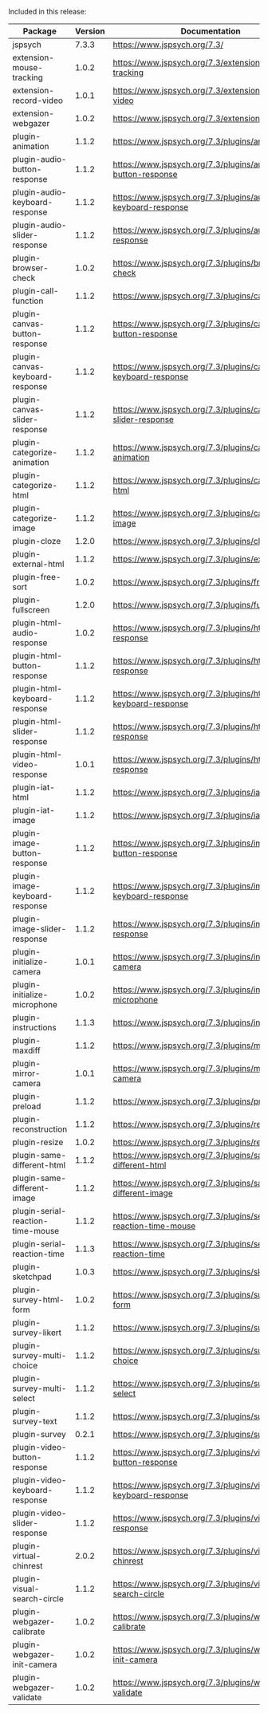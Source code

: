 Included in this release:

Package|Version|Documentation
--- | --- | ---
jspsych|7.3.3|https://www.jspsych.org/7.3/
extension-mouse-tracking|1.0.2|https://www.jspsych.org/7.3/extensions/mouse-tracking
extension-record-video|1.0.1|https://www.jspsych.org/7.3/extensions/record-video
extension-webgazer|1.0.2|https://www.jspsych.org/7.3/extensions/webgazer
plugin-animation|1.1.2|https://www.jspsych.org/7.3/plugins/animation
plugin-audio-button-response|1.1.2|https://www.jspsych.org/7.3/plugins/audio-button-response
plugin-audio-keyboard-response|1.1.2|https://www.jspsych.org/7.3/plugins/audio-keyboard-response
plugin-audio-slider-response|1.1.2|https://www.jspsych.org/7.3/plugins/audio-slider-response
plugin-browser-check|1.0.2|https://www.jspsych.org/7.3/plugins/browser-check
plugin-call-function|1.1.2|https://www.jspsych.org/7.3/plugins/call-function
plugin-canvas-button-response|1.1.2|https://www.jspsych.org/7.3/plugins/canvas-button-response
plugin-canvas-keyboard-response|1.1.2|https://www.jspsych.org/7.3/plugins/canvas-keyboard-response
plugin-canvas-slider-response|1.1.2|https://www.jspsych.org/7.3/plugins/canvas-slider-response
plugin-categorize-animation|1.1.2|https://www.jspsych.org/7.3/plugins/categorize-animation
plugin-categorize-html|1.1.2|https://www.jspsych.org/7.3/plugins/categorize-html
plugin-categorize-image|1.1.2|https://www.jspsych.org/7.3/plugins/categorize-image
plugin-cloze|1.2.0|https://www.jspsych.org/7.3/plugins/cloze
plugin-external-html|1.1.2|https://www.jspsych.org/7.3/plugins/external-html
plugin-free-sort|1.0.2|https://www.jspsych.org/7.3/plugins/free-sort
plugin-fullscreen|1.2.0|https://www.jspsych.org/7.3/plugins/fullscreen
plugin-html-audio-response|1.0.2|https://www.jspsych.org/7.3/plugins/html-audio-response
plugin-html-button-response|1.1.2|https://www.jspsych.org/7.3/plugins/html-button-response
plugin-html-keyboard-response|1.1.2|https://www.jspsych.org/7.3/plugins/html-keyboard-response
plugin-html-slider-response|1.1.2|https://www.jspsych.org/7.3/plugins/html-slider-response
plugin-html-video-response|1.0.1|https://www.jspsych.org/7.3/plugins/html-video-response
plugin-iat-html|1.1.2|https://www.jspsych.org/7.3/plugins/iat-html
plugin-iat-image|1.1.2|https://www.jspsych.org/7.3/plugins/iat-image
plugin-image-button-response|1.1.2|https://www.jspsych.org/7.3/plugins/image-button-response
plugin-image-keyboard-response|1.1.2|https://www.jspsych.org/7.3/plugins/image-keyboard-response
plugin-image-slider-response|1.1.2|https://www.jspsych.org/7.3/plugins/image-slider-response
plugin-initialize-camera|1.0.1|https://www.jspsych.org/7.3/plugins/initialize-camera
plugin-initialize-microphone|1.0.2|https://www.jspsych.org/7.3/plugins/initialize-microphone
plugin-instructions|1.1.3|https://www.jspsych.org/7.3/plugins/instructions
plugin-maxdiff|1.1.2|https://www.jspsych.org/7.3/plugins/maxdiff
plugin-mirror-camera|1.0.1|https://www.jspsych.org/7.3/plugins/mirror-camera
plugin-preload|1.1.2|https://www.jspsych.org/7.3/plugins/preload
plugin-reconstruction|1.1.2|https://www.jspsych.org/7.3/plugins/reconstruction
plugin-resize|1.0.2|https://www.jspsych.org/7.3/plugins/resize
plugin-same-different-html|1.1.2|https://www.jspsych.org/7.3/plugins/same-different-html
plugin-same-different-image|1.1.2|https://www.jspsych.org/7.3/plugins/same-different-image
plugin-serial-reaction-time-mouse|1.1.2|https://www.jspsych.org/7.3/plugins/serial-reaction-time-mouse
plugin-serial-reaction-time|1.1.3|https://www.jspsych.org/7.3/plugins/serial-reaction-time
plugin-sketchpad|1.0.3|https://www.jspsych.org/7.3/plugins/sketchpad
plugin-survey-html-form|1.0.2|https://www.jspsych.org/7.3/plugins/survey-html-form
plugin-survey-likert|1.1.2|https://www.jspsych.org/7.3/plugins/survey-likert
plugin-survey-multi-choice|1.1.2|https://www.jspsych.org/7.3/plugins/survey-multi-choice
plugin-survey-multi-select|1.1.2|https://www.jspsych.org/7.3/plugins/survey-multi-select
plugin-survey-text|1.1.2|https://www.jspsych.org/7.3/plugins/survey-text
plugin-survey|0.2.1|https://www.jspsych.org/7.3/plugins/survey
plugin-video-button-response|1.1.2|https://www.jspsych.org/7.3/plugins/video-button-response
plugin-video-keyboard-response|1.1.2|https://www.jspsych.org/7.3/plugins/video-keyboard-response
plugin-video-slider-response|1.1.2|https://www.jspsych.org/7.3/plugins/video-slider-response
plugin-virtual-chinrest|2.0.2|https://www.jspsych.org/7.3/plugins/virtual-chinrest
plugin-visual-search-circle|1.1.2|https://www.jspsych.org/7.3/plugins/visual-search-circle
plugin-webgazer-calibrate|1.0.2|https://www.jspsych.org/7.3/plugins/webgazer-calibrate
plugin-webgazer-init-camera|1.0.2|https://www.jspsych.org/7.3/plugins/webgazer-init-camera
plugin-webgazer-validate|1.0.2|https://www.jspsych.org/7.3/plugins/webgazer-validate

